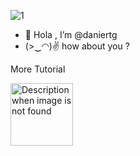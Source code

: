 ![1](https://user-images.githubusercontent.com/87335182/162678136-4810fcfe-df83-4d3a-ab77-92ee86a5d1dc.jpg)
- 👋 Hola , I’m @daniertg
- (>‿◠)✌ how about you ?


More Tutorial 

<img src="https://i.postimg.cc/NFSQF6YD/download-1.png" alt="Description when image is not found" width="100" height="100">

